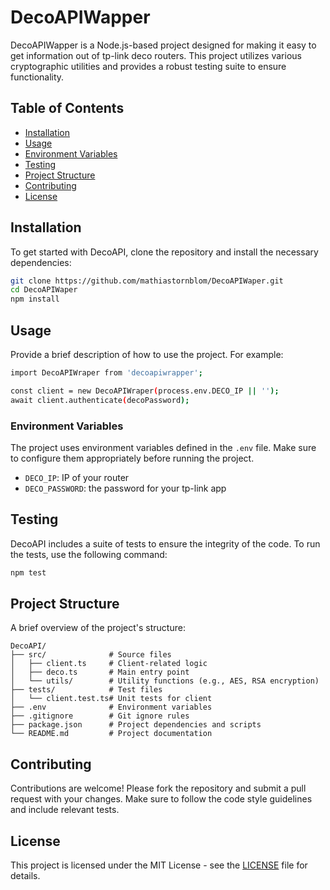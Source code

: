 # DecoAPIWapper

DecoAPIWapper is a Node.js-based project designed for making it easy to get information out of tp-link deco routers. This project utilizes various cryptographic utilities and provides a robust testing suite to ensure functionality.

## Table of Contents

- [Installation](#installation)
- [Usage](#usage)
- [Environment Variables](#environment-variables)
- [Testing](#testing)
- [Project Structure](#project-structure)
- [Contributing](#contributing)
- [License](#license)

## Installation

To get started with DecoAPI, clone the repository and install the necessary dependencies:

```bash
git clone https://github.com/mathiastornblom/DecoAPIWaper.git
cd DecoAPIWaper
npm install
```

## Usage

Provide a brief description of how to use the project. For example:

```bash
import DecoAPIWraper from 'decoapiwrapper';

const client = new DecoAPIWraper(process.env.DECO_IP || '');
await client.authenticate(decoPassword);
```

### Environment Variables

The project uses environment variables defined in the `.env` file. Make sure to configure them appropriately before running the project.

- `DECO_IP`: IP of your router
- `DECO_PASSWORD`: the password for your tp-link app

## Testing

DecoAPI includes a suite of tests to ensure the integrity of the code. To run the tests, use the following command:

```bash
npm test
```

## Project Structure

A brief overview of the project's structure:

```plaintext
DecoAPI/
├── src/              # Source files
│   ├── client.ts     # Client-related logic
│   ├── deco.ts       # Main entry point
│   └── utils/        # Utility functions (e.g., AES, RSA encryption)
├── tests/            # Test files
│   └── client.test.ts# Unit tests for client
├── .env              # Environment variables
├── .gitignore        # Git ignore rules
├── package.json      # Project dependencies and scripts
└── README.md         # Project documentation
```

## Contributing

Contributions are welcome! Please fork the repository and submit a pull request with your changes. Make sure to follow the code style guidelines and include relevant tests.

## License

This project is licensed under the MIT License - see the [LICENSE](LICENSE) file for details.
